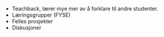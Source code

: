 - Teachback, lærer mye mer av å forklare til andre studenter.
- Læringsgrupper (FYSE)
- Felles prosjekter
- Diskusjoner